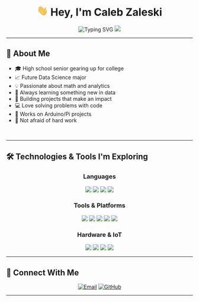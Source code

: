 <div align="center">

# <img src="https://raw.githubusercontent.com/ABSphreak/ABSphreak/master/gifs/Hi.gif" width="30px"> Hey, I'm Caleb Zaleski

<img src="https://readme-typing-svg.herokuapp.com?font=Fira+Code&weight=600&size=28&pause=1000&color=2E9EF7&center=true&vCenter=true&width=600&lines=Aspiring+Data+Scientist+%F0%9F%93%8A;High+School+Senior+%F0%9F%8E%93;Future+College+Student+%F0%9F%9A%80;Turning+Data+Into+Insights+%F0%9F%92%A1" alt="Typing SVG" />

<img src="https://user-images.githubusercontent.com/74038190/212284100-561aa473-3905-4a80-b561-0d28506553ee.gif" width="700">

</div>

---

## 🚀 About Me

- 🎓 High school senior gearing up for college
- 📈 Future Data Science major
- 💡 Passionate about math and analytics
- 🌱 Always learning something new in data
- 🎯 Building projects that make an impact
- 💻 Love solving problems with code
- 📍 Works on Arduino/Pi projects
- 💪 Not afraid of hard work

<br clear="right"/>

---


## 🛠️ Technologies & Tools I'm Exploring

<div align="center">

### Languages
<img src="https://img.shields.io/badge/Python-3776AB?style=for-the-badge&logo=python&logoColor=white" />
<img src="https://img.shields.io/badge/Java-ED8B00?style=for-the-badge&logo=openjdk&logoColor=white" />
<img src="https://img.shields.io/badge/C++-00599C?style=for-the-badge&logo=c%2B%2B&logoColor=white" />
<img src="https://img.shields.io/badge/Swift-FA7343?style=for-the-badge&logo=swift&logoColor=white" />

### Tools & Platforms
<img src="https://img.shields.io/badge/GitHub-181717?style=for-the-badge&logo=github&logoColor=white" />
<img src="https://img.shields.io/badge/Xcode-147EFB?style=for-the-badge&logo=xcode&logoColor=white" />
<img src="https://img.shields.io/badge/Autodesk-0696D7?style=for-the-badge&logo=autodesk&logoColor=white" />
<img src="https://img.shields.io/badge/IntelliJ_IDEA-000000?style=for-the-badge&logo=intellij-idea&logoColor=white" />
<img src="https://img.shields.io/badge/Arduino_IDE-00979D?style=for-the-badge&logo=arduino&logoColor=white" />

### Hardware & IoT
<img src="https://img.shields.io/badge/iOS-000000?style=for-the-badge&logo=ios&logoColor=white" />
<img src="https://img.shields.io/badge/Arduino-00979D?style=for-the-badge&logo=arduino&logoColor=white" />
<img src="https://img.shields.io/badge/Raspberry_Pi-A22846?style=for-the-badge&logo=raspberry-pi&logoColor=white" />
<img src="https://img.shields.io/badge/3D_Printing-FF6384?style=for-the-badge&logo=3dprinting&logoColor=white" />

</div>

---



## 🔗 Connect With Me

<div align="center">

[![Email](https://img.shields.io/badge/Email-D14836?style=for-the-badge&logo=gmail&logoColor=white)](mailto:Caleb.Zaleski@icloud.com)
[![GitHub](https://img.shields.io/badge/GitHub-100000?style=for-the-badge&logo=github&logoColor=white)](https://github.com/calebzaleski)

</div>

---



